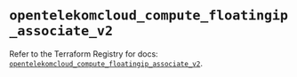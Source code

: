 # `opentelekomcloud_compute_floatingip_associate_v2`

Refer to the Terraform Registry for docs: [`opentelekomcloud_compute_floatingip_associate_v2`](https://registry.terraform.io/providers/opentelekomcloud/opentelekomcloud/1.36.8/docs/resources/compute_floatingip_associate_v2).
